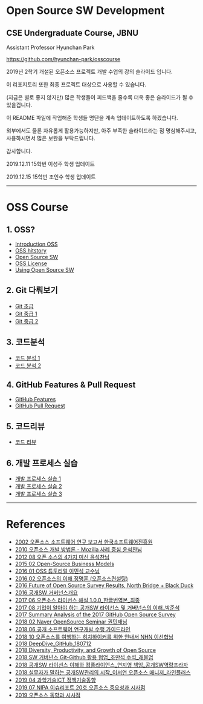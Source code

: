 # Open Source SW Development 
## CSE Undergraduate Course, JBNU

Assistant Professor Hyunchan Park

https://github.com/hyunchan-park/osscourse


2019년 2학기 개설된 오픈소스 프로젝트 개발 수업의 강의 슬라이드 입니다.

이 리포지토리 또한 최종 프로젝트 대상으로 사용할 수 있습니다.

(지금은 별로 좋지 않지만) 많은 학생들이 피드백을 줄수록 더욱 좋은 슬라이드가 될 수 있을겁니다.

이 README 파일에 작업해준 학생들 명단을 계속 업데이트하도록 하겠습니다.

외부에서도 물론 자유롭게 활용가능하지만, 아주 부족한 슬라이드라는 점 명심해주시고, 
사용하시면서 많은 보완을 부탁드립니다.

감사합니다.


2019.12.11 15학번 이성주 학생 업데이트

2019.12.15 15학번 조인수 학생 업데이트
****

# OSS Course

## 1. OSS?

*  [Introduction OSS](/PDFs/0.%20Introduction%20OSS.pdf)
*  [OSS hitstory](/PDFs/1.%20OSS%20hitstory.pdf)
*  [Open Source SW](/PDFs/2.%20Open%20Source%20SW%20v3.pdf)
*  [OSS License](/PDFs/3.%20OSS%20License.pdf)
*  [Using Open Source SW](/PDFs/4.%20Using%20Open%20Source%20SW.pdf)

## 2. Git 다뤄보기

*  [Git 초급](/PDFs/5.%20Git%20%EC%B4%88%EA%B8%89%20v3.pdf)
*  [Git 중급 1](/PDFs/6.%20Git%20%EC%A4%91%EA%B8%89%201%20v2.pdf)
*  [Git 중급 2](/PDFs/7.%20Git%20%EC%A4%91%EA%B8%89%202.pdf)


## 3. 코드분석

*  [코드 분석 1](/PDFs/8.%20%EC%BD%94%EB%93%9C%20%EB%B6%84%EC%84%9D%201.pdf)
*  [코드 분석 2](/PDFs/9.%20%EC%BD%94%EB%93%9C%20%EB%B6%84%EC%84%9D%202.pdf)

## 4. GitHub Features & Pull Request

*  [GitHub Features](/PDFs/10.%20GitHub%20Features.pdf)
*  [GitHub Pull Request](/PDFs/11.%20GitHub%20Pull%20Request.pdf)

## 5. 코드리뷰

*  [코드 리뷰](/PDFs/12.%20%EC%BD%94%EB%93%9C%20%EB%A6%AC%EB%B7%B0.pdf)

## 6. 개발 프로세스 실습

*  [개발 프로세스 실습 1](/PDFs/13.%20%EA%B0%9C%EB%B0%9C%20%ED%94%84%EB%A1%9C%EC%84%B8%EC%8A%A4%20%EC%8B%A4%EC%8A%B5%201.pdf)
*  [개발 프로세스 실습 2](/PDFs/14.%20%EA%B0%9C%EB%B0%9C%20%ED%94%84%EB%A1%9C%EC%84%B8%EC%8A%A4%20%EC%8B%A4%EC%8A%B5%202%20v2.pdf)
*  [개발 프로세스 실습 3](/PDFs/15.%20%EA%B0%9C%EB%B0%9C%20%ED%94%84%EB%A1%9C%EC%84%B8%EC%8A%A4%20%EC%8B%A4%EC%8A%B5%203.pdf)

****

# References

*  [2002 오픈소스 소프트웨어 연구 보고서 한국소프트웨어진흥원](/References/2002%20%EC%98%A4%ED%94%88%EC%86%8C%EC%8A%A4%20%EC%86%8C%ED%94%84%ED%8A%B8%EC%9B%A8%EC%96%B4%20%EC%97%B0%EA%B5%AC%20%EB%B3%B4%EA%B3%A0%EC%84%9C%20%ED%95%9C%EA%B5%AD%EC%86%8C%ED%94%84%ED%8A%B8%EC%9B%A8%EC%96%B4%EC%A7%84%ED%9D%A5%EC%9B%90.pdf)
*  [2010 오픈소스 개발 방법론 - Mozilla 사례 중심 윤석찬님](/References/2010%20%EC%98%A4%ED%94%88%EC%86%8C%EC%8A%A4%20%EA%B0%9C%EB%B0%9C%20%EB%B0%A9%EB%B2%95%EB%A1%A0%20-%20Mozilla%20%EC%82%AC%EB%A1%80%20%EC%A4%91%EC%8B%AC%20%EC%9C%A4%EC%84%9D%EC%B0%AC%EB%8B%98.pdf)
*  [2012 08 오픈 소스의 4가지 미신 윤석찬님](/References/2012%2008%20%EC%98%A4%ED%94%88%20%EC%86%8C%EC%8A%A4%EC%9D%98%204%EA%B0%80%EC%A7%80%20%EB%AF%B8%EC%8B%A0%20%EC%9C%A4%EC%84%9D%EC%B0%AC%EB%8B%98.pdf)
*  [2015 02 Open-Source Business Models](/References/2015%2002%20Open-Source%20Business%20Models.pdf)
*  [2016 01 OSS 튜토리얼 이민석 교수님](/References/2016%2001%20OSS%20%ED%8A%9C%ED%86%A0%EB%A6%AC%EC%96%BC%20%EC%9D%B4%EB%AF%BC%EC%84%9D%20%EA%B5%90%EC%88%98%EB%8B%98%20.pptx)
*  [2016 02 오픈소스의 이해 정명훈 (오픈소스컨설팅)](/References/2016%2002%20%EC%98%A4%ED%94%88%EC%86%8C%EC%8A%A4%EC%9D%98%20%EC%9D%B4%ED%95%B4%20%EC%A0%95%EB%AA%85%ED%9B%88%20(%EC%98%A4%ED%94%88%EC%86%8C%EC%8A%A4%EC%BB%A8%EC%84%A4%ED%8C%85).pdf)
*  [2016 Future of Open Source Survey Results, North Bridge + Black Duck](/References/2016%20Future%20of%20Open%20Source%20Survey%20Results%2C%20North%20Bridge%20%2B%20Black%20Duck.pdf)
*  [2016 공개SW 거버넌스개요](/References/2016%20%EA%B3%B5%EA%B0%9CSW%20%EA%B1%B0%EB%B2%84%EB%84%8C%EC%8A%A4%EA%B0%9C%EC%9A%94.pdf)
*  [2017 06 오픈소스 라이선스 해설 1.0.0_한글번역본_최종](/References/2017%2006%20%EC%98%A4%ED%94%88%EC%86%8C%EC%8A%A4%20%EB%9D%BC%EC%9D%B4%EC%84%A0%EC%8A%A4%20%ED%95%B4%EC%84%A4%201.0.0_%ED%95%9C%EA%B8%80%EB%B2%88%EC%97%AD%EB%B3%B8_%EC%B5%9C%EC%A2%85.pdf)
*  [2017 08 기업이 알아야 하는 공개SW 라이선스 및 거버넌스의 이해_박준석](/References/2017%2008%20%EA%B8%B0%EC%97%85%EC%9D%B4%20%EC%95%8C%EC%95%84%EC%95%BC%20%ED%95%98%EB%8A%94%20%EA%B3%B5%EA%B0%9CSW%20%EB%9D%BC%EC%9D%B4%EC%84%A0%EC%8A%A4%20%EB%B0%8F%20%EA%B1%B0%EB%B2%84%EB%84%8C%EC%8A%A4%EC%9D%98%20%EC%9D%B4%ED%95%B4_%EB%B0%95%EC%A4%80%EC%84%9D.pdf)
*  [2017 Summary Analysis of the 2017 GitHub Open Source Survey](/References/2017%20Summary%20Analysis%20of%20the%202017%20GitHub%20Open%20Source%20Survey.pdf)
*  [2018 02 Naver OpenSource Seminar 권민재님](/References/2018%2002%20Naver%20OpenSource%20Seminar%20%EA%B6%8C%EB%AF%BC%EC%9E%AC%EB%8B%98.pdf)
*  [2018 06 공개 소프트웨어 연구개발 수행 가이드라인](/References/2018%2006%20%EA%B3%B5%EA%B0%9C%20%EC%86%8C%ED%94%84%ED%8A%B8%EC%9B%A8%EC%96%B4%20%EC%97%B0%EA%B5%AC%EA%B0%9C%EB%B0%9C%20%EC%88%98%ED%96%89%20%EA%B0%80%EC%9D%B4%EB%93%9C%EB%9D%BC%EC%9D%B8.pdf)
*  [2018 10 오픈소스를 여행하는 히치하이커를 위한 안내서 NHN 이선협님](/References/2018%2010%20%EC%98%A4%ED%94%88%EC%86%8C%EC%8A%A4%EB%A5%BC%20%EC%97%AC%ED%96%89%ED%95%98%EB%8A%94%20%ED%9E%88%EC%B9%98%ED%95%98%EC%9D%B4%EC%BB%A4%EB%A5%BC%20%EC%9C%84%ED%95%9C%20%EC%95%88%EB%82%B4%EC%84%9C%20NHN%20%EC%9D%B4%EC%84%A0%ED%98%91%EB%8B%98.pdf)
*  [2018 DeepDive_GitHub_180712](/References/2018%20DeepDive_GitHub_180712.pdf)
*  [2018 Diversity, Productivity, and Growth of Open Source](/References/2018%20Diversity%2C%20Productivity%2C%20and%20Growth%20of%20Open%20Source.pdf)
*  [2018 SW 거버넌스 Git-Github 활용 협업_조만석 수석_래블업](/References/2018%20SW%20%EA%B1%B0%EB%B2%84%EB%84%8C%EC%8A%A4%20Git-Github%20%ED%99%9C%EC%9A%A9%20%ED%98%91%EC%97%85_%EC%A1%B0%EB%A7%8C%EC%84%9D%20%EC%88%98%EC%84%9D_%EB%9E%98%EB%B8%94%EC%97%85.pdf)
*  [2018 공개SW 라이선스 이해와 컴플라이언스_연지영 책임_공개SW역량프라자](/References/2018%20%EA%B3%B5%EA%B0%9CSW%20%EB%9D%BC%EC%9D%B4%EC%84%A0%EC%8A%A4%20%EC%9D%B4%ED%95%B4%EC%99%80%20%EC%BB%B4%ED%94%8C%EB%9D%BC%EC%9D%B4%EC%96%B8%EC%8A%A4_%EC%97%B0%EC%A7%80%EC%98%81%20%EC%B1%85%EC%9E%84_%EA%B3%B5%EA%B0%9CSW%EC%97%AD%EB%9F%89%ED%94%84%EB%9D%BC%EC%9E%90.pdf)
*  [2018 실무자가 말하는 공개SW관리의 시작_이서연 오픈소스 매니저_라인플러스](/References/2018%20%EC%8B%A4%EB%AC%B4%EC%9E%90%EA%B0%80%20%EB%A7%90%ED%95%98%EB%8A%94%20%EA%B3%B5%EA%B0%9CSW%EA%B4%80%EB%A6%AC%EC%9D%98%20%EC%8B%9C%EC%9E%91_%EC%9D%B4%EC%84%9C%EC%97%B0%20%EC%98%A4%ED%94%88%EC%86%8C%EC%8A%A4%20%EB%A7%A4%EB%8B%88%EC%A0%80_%EB%9D%BC%EC%9D%B8%ED%94%8C%EB%9F%AC%EC%8A%A4.pdf)
*  [2019 04 과학기술ICT 정책기술동향](/References/2019%2004%20%EA%B3%BC%ED%95%99%EA%B8%B0%EC%88%A0ICT%20%EC%A0%95%EC%B1%85%EA%B8%B0%EC%88%A0%EB%8F%99%ED%96%A5.pdf)
*  [2019 07 NIPA 이슈리포트 20호 오픈소스 중요성과 시사점](/References/2019%2007%20NIPA%20%EC%9D%B4%EC%8A%88%EB%A6%AC%ED%8F%AC%ED%8A%B8%2020%ED%98%B8%20%EC%98%A4%ED%94%88%EC%86%8C%EC%8A%A4%2B%EC%A4%91%EC%9A%94%EC%84%B1%EA%B3%BC%2B%EC%8B%9C%EC%82%AC%EC%A0%90.pdf)
*  [2019 오픈소스 동향과 시사점](/References/2019%20%EC%98%A4%ED%94%88%EC%86%8C%EC%8A%A4%20%EB%8F%99%ED%96%A5%EA%B3%BC%20%EC%8B%9C%EC%82%AC%EC%A0%90.pdf)

